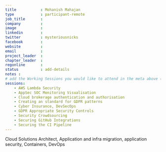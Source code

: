```yaml
---
title           : Mohanish Mahajan
type            : participant-remote
job_title       :
company         :
image           :
linkedin        :
twitter         : mysteriousnicks
facebook        :
website         :
email           :
project_leader  :
chapter_leader  :
regonline       :
status          : add-details
notes :
# add the Working Sessions you would like to attend in the meta above (use the session's title) e.g. sessions (one per line): -Security Playbooks Diagrams -Hackathon Daily Sessions
sessions:
    - AWS Lambda Security
    - AppSec SOC Monitoring Visualisation
    - Cloud brokerage authentication and authorisation
    - Creating an standard for GDPR patterns
    - Cyber Insurance, DevSecOps
    - GDPR Appropriate Security Controls
    - Security Crowdsourcing
    - Securing GitHub Integrations
    - Securing the CI Pipeline
---
```


Cloud Solutions Architect, Application and infra migration, application security, Containers, DevOps
